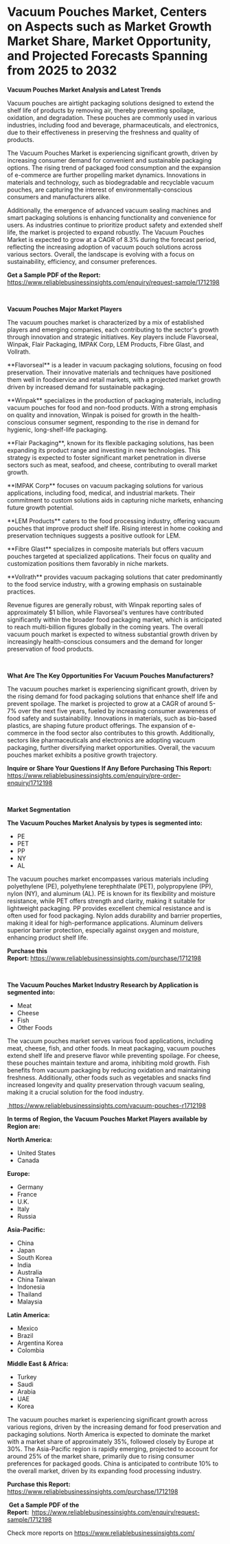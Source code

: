 <p><h1>Vacuum Pouches Market, Centers on Aspects such as Market Growth Market Share, Market Opportunity, and Projected Forecasts Spanning from 2025 to 2032</h1></p><p><strong>Vacuum Pouches Market Analysis and Latest Trends</strong></p>
<p><p>Vacuum pouches are airtight packaging solutions designed to extend the shelf life of products by removing air, thereby preventing spoilage, oxidation, and degradation. These pouches are commonly used in various industries, including food and beverage, pharmaceuticals, and electronics, due to their effectiveness in preserving the freshness and quality of products.</p><p>The Vacuum Pouches Market is experiencing significant growth, driven by increasing consumer demand for convenient and sustainable packaging options. The rising trend of packaged food consumption and the expansion of e-commerce are further propelling market dynamics. Innovations in materials and technology, such as biodegradable and recyclable vacuum pouches, are capturing the interest of environmentally-conscious consumers and manufacturers alike.</p><p>Additionally, the emergence of advanced vacuum sealing machines and smart packaging solutions is enhancing functionality and convenience for users. As industries continue to prioritize product safety and extended shelf life, the market is projected to expand robustly. The Vacuum Pouches Market is expected to grow at a CAGR of 8.3% during the forecast period, reflecting the increasing adoption of vacuum pouch solutions across various sectors. Overall, the landscape is evolving with a focus on sustainability, efficiency, and consumer preferences.</p></p>
<p><strong>Get a Sample PDF of the Report:&nbsp;</strong> <a href="https://www.reliablebusinessinsights.com/enquiry/request-sample/1712198?utm_campaign=101&utm_medium=2&utm_source=Github&utm_content=ia&utm_term=11012025&utm_id=vacuum-pouches">https://www.reliablebusinessinsights.com/enquiry/request-sample/1712198</a></p>
<p>&nbsp;</p>
<p><strong>Vacuum Pouches Major Market Players</strong></p>
<p><p>The vacuum pouches market is characterized by a mix of established players and emerging companies, each contributing to the sector's growth through innovation and strategic initiatives. Key players include Flavorseal, Winpak, Flair Packaging, IMPAK Corp, LEM Products, Fibre Glast, and Vollrath.</p><p>**Flavorseal** is a leader in vacuum packaging solutions, focusing on food preservation. Their innovative materials and techniques have positioned them well in foodservice and retail markets, with a projected market growth driven by increased demand for sustainable packaging.</p><p>**Winpak** specializes in the production of packaging materials, including vacuum pouches for food and non-food products. With a strong emphasis on quality and innovation, Winpak is poised for growth in the health-conscious consumer segment, responding to the rise in demand for hygienic, long-shelf-life packaging.</p><p>**Flair Packaging**, known for its flexible packaging solutions, has been expanding its product range and investing in new technologies. This strategy is expected to foster significant market penetration in diverse sectors such as meat, seafood, and cheese, contributing to overall market growth.</p><p>**IMPAK Corp** focuses on vacuum packaging solutions for various applications, including food, medical, and industrial markets. Their commitment to custom solutions aids in capturing niche markets, enhancing future growth potential.</p><p>**LEM Products** caters to the food processing industry, offering vacuum pouches that improve product shelf life. Rising interest in home cooking and preservation techniques suggests a positive outlook for LEM.</p><p>**Fibre Glast** specializes in composite materials but offers vacuum pouches targeted at specialized applications. Their focus on quality and customization positions them favorably in niche markets.</p><p>**Vollrath** provides vacuum packaging solutions that cater predominantly to the food service industry, with a growing emphasis on sustainable practices. </p><p>Revenue figures are generally robust, with Winpak reporting sales of approximately $1 billion, while Flavorseal's ventures have contributed significantly within the broader food packaging market, which is anticipated to reach multi-billion figures globally in the coming years. The overall vacuum pouch market is expected to witness substantial growth driven by increasingly health-conscious consumers and the demand for longer preservation of food products.</p></p>
<p>&nbsp;</p>
<p><strong>What Are The Key Opportunities For Vacuum Pouches Manufacturers?</strong></p>
<p><p>The vacuum pouches market is experiencing significant growth, driven by the rising demand for food packaging solutions that enhance shelf life and prevent spoilage. The market is projected to grow at a CAGR of around 5-7% over the next five years, fueled by increasing consumer awareness of food safety and sustainability. Innovations in materials, such as bio-based plastics, are shaping future product offerings. The expansion of e-commerce in the food sector also contributes to this growth. Additionally, sectors like pharmaceuticals and electronics are adopting vacuum packaging, further diversifying market opportunities. Overall, the vacuum pouches market exhibits a positive growth trajectory.</p></p>
<p><strong>Inquire or Share Your Questions If Any Before Purchasing This Report:</strong> <a href="https://www.reliablebusinessinsights.com/enquiry/pre-order-enquiry/1712198?utm_campaign=101&utm_medium=2&utm_source=Github&utm_content=ia&utm_term=11012025&utm_id=vacuum-pouches">https://www.reliablebusinessinsights.com/enquiry/pre-order-enquiry/1712198</a></p>
<p>&nbsp;</p>
<p><strong>Market Segmentation</strong></p>
<p><strong>The Vacuum Pouches Market Analysis by types is segmented into:</strong></p>
<p><ul><li>PE</li><li>PET</li><li>PP</li><li>NY</li><li>AL</li></ul></p>
<p><p>The vacuum pouches market encompasses various materials including polyethylene (PE), polyethylene terephthalate (PET), polypropylene (PP), nylon (NY), and aluminum (AL). PE is known for its flexibility and moisture resistance, while PET offers strength and clarity, making it suitable for lightweight packaging. PP provides excellent chemical resistance and is often used for food packaging. Nylon adds durability and barrier properties, making it ideal for high-performance applications. Aluminum delivers superior barrier protection, especially against oxygen and moisture, enhancing product shelf life.</p></p>
<p><strong>Purchase this Report:&nbsp;</strong><a href="https://www.reliablebusinessinsights.com/purchase/1712198?utm_campaign=101&utm_medium=2&utm_source=Github&utm_content=ia&utm_term=11012025&utm_id=vacuum-pouches">https://www.reliablebusinessinsights.com/purchase/1712198</a></p>
<p>&nbsp;</p>
<p><strong>The Vacuum Pouches Market Industry Research by Application is segmented into:</strong></p>
<p><ul><li>Meat</li><li>Cheese</li><li>Fish</li><li>Other Foods</li></ul></p>
<p><p>The vacuum pouches market serves various food applications, including meat, cheese, fish, and other foods. In meat packaging, vacuum pouches extend shelf life and preserve flavor while preventing spoilage. For cheese, these pouches maintain texture and aroma, inhibiting mold growth. Fish benefits from vacuum packaging by reducing oxidation and maintaining freshness. Additionally, other foods such as vegetables and snacks find increased longevity and quality preservation through vacuum sealing, making it a crucial solution for the food industry.</p></p>
<p><a href="https://www.reliablebusinessinsights.com/vacuum-pouches-r1712198?utm_campaign=101&utm_medium=2&utm_source=Github&utm_content=ia&utm_term=11012025&utm_id=vacuum-pouches">&nbsp;https://www.reliablebusinessinsights.com/vacuum-pouches-r1712198</a></p>
<p><strong>In terms of Region, the Vacuum Pouches Market Players available by Region are:</strong></p>
<p>
    <p> <strong> North America: </strong>
        <ul>
            <li>United States</li>
            <li>Canada</li>
        </ul>
        </p> 
    <p> <strong> Europe: </strong>
        <ul>
            <li>Germany</li>
            <li>France</li>
            <li>U.K.</li>
            <li>Italy</li>
            <li>Russia</li>
        </ul>
        </p> 
    <p> <strong> Asia-Pacific: </strong>
        <ul>
            <li>China</li>
            <li>Japan</li>
            <li>South Korea</li>
            <li>India</li>
            <li>Australia</li>
            <li>China Taiwan</li>
            <li>Indonesia</li>
            <li>Thailand</li>
            <li>Malaysia</li>
        </ul>
        </p> 
    <p> <strong> Latin America: </strong>
        <ul>
            <li>Mexico</li>
            <li>Brazil</li>
            <li>Argentina Korea</li>
            <li>Colombia</li>
        </ul>
        </p> 
    <p> <strong> Middle East & Africa: </strong>
        <ul>
            <li>Turkey</li>
            <li>Saudi</li>
            <li>Arabia</li>
            <li>UAE</li>
            <li>Korea</li>
        </ul>
    </p>
    </p>
<p><p>The vacuum pouches market is experiencing significant growth across various regions, driven by the increasing demand for food preservation and packaging solutions. North America is expected to dominate the market with a market share of approximately 35%, followed closely by Europe at 30%. The Asia-Pacific region is rapidly emerging, projected to account for around 25% of the market share, primarily due to rising consumer preferences for packaged goods. China is anticipated to contribute 10% to the overall market, driven by its expanding food processing industry.</p></p>
<p><strong>Purchase this Report: </strong><a href="https://www.reliablebusinessinsights.com/purchase/1712198?utm_campaign=101&utm_medium=2&utm_source=Github&utm_content=ia&utm_term=11012025&utm_id=vacuum-pouches">https://www.reliablebusinessinsights.com/purchase/1712198</a></p>
<p>&nbsp;<strong>Get a Sample PDF of the Report:&nbsp;&nbsp;</strong><a href="https://www.reliablebusinessinsights.com/enquiry/request-sample/1712198?utm_campaign=101&utm_medium=2&utm_source=Github&utm_content=ia&utm_term=11012025&utm_id=vacuum-pouches">https://www.reliablebusinessinsights.com/enquiry/request-sample/1712198</a></p>
<p><strong></strong></p>
<p>Check more reports on <a href="https://www.reliablebusinessinsights.com/?utm_campaign=101&utm_medium=2&utm_source=Github&utm_content=ia&utm_term=11012025&utm_id=vacuum-pouches">https://www.reliablebusinessinsights.com/</a></p>